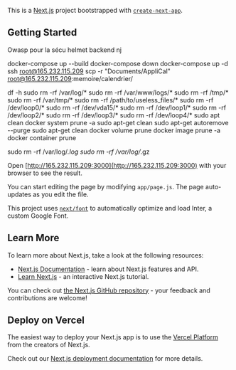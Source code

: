 This is a [Next.js](https://nextjs.org/) project bootstrapped with [`create-next-app`](https://github.com/vercel/next.js/tree/canary/packages/create-next-app).

## Getting Started

Owasp pour la sécu 
helmet backend
nj


docker-compose up --build
docker-compose down
docker-compose up -d
ssh root@165.232.115.209
scp -r "Documents/AppliCal" root@165.232.115.209:memoire/calendrier/


df -h
sudo rm -rf /var/log/*
sudo rm -rf /var/www/logs/*
sudo rm -rf /tmp/*
sudo rm -rf /var/tmp/*
sudo rm -rf /path/to/useless_files/*
sudo rm -rf /dev/loop0/*
sudo rm -rf /dev/vda15/*
sudo rm -rf /dev/loop1/*
sudo rm -rf /dev/loop2/*
sudo rm -rf /dev/loop3/*
sudo rm -rf /dev/loop4/*
sudo apt clean
docker system prune -a
sudo apt-get clean
sudo apt-get autoremove --purge
sudo apt-get clean
docker volume prune
docker image prune -a
docker container prune

sudo rm -rf /var/log/*.log
sudo rm -rf /var/log/*.gz



Open [http://165.232.115.209:3000](http://165.232.115.209:3000) with your browser to see the result.

You can start editing the page by modifying `app/page.js`. The page auto-updates as you edit the file.

This project uses [`next/font`](https://nextjs.org/docs/basic-features/font-optimization) to automatically optimize and load Inter, a custom Google Font.

## Learn More

To learn more about Next.js, take a look at the following resources:

- [Next.js Documentation](https://nextjs.org/docs) - learn about Next.js features and API.
- [Learn Next.js](https://nextjs.org/learn) - an interactive Next.js tutorial.

You can check out [the Next.js GitHub repository](https://github.com/vercel/next.js/) - your feedback and contributions are welcome!

## Deploy on Vercel

The easiest way to deploy your Next.js app is to use the [Vercel Platform](https://vercel.com/new?utm_medium=default-template&filter=next.js&utm_source=create-next-app&utm_campaign=create-next-app-readme) from the creators of Next.js.

Check out our [Next.js deployment documentation](https://nextjs.org/docs/deployment) for more details.






